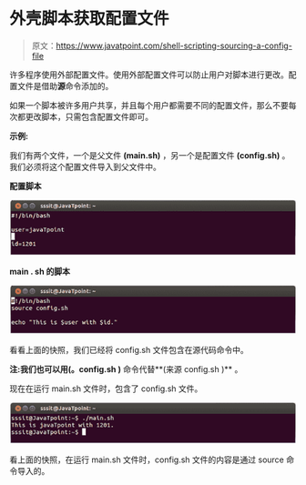 # 外壳脚本获取配置文件

> 原文：<https://www.javatpoint.com/shell-scripting-sourcing-a-config-file>

许多程序使用外部配置文件。使用外部配置文件可以防止用户对脚本进行更改。配置文件是借助**源**命令添加的。

如果一个脚本被许多用户共享，并且每个用户都需要不同的配置文件，那么不要每次都更改脚本，只需包含配置文件即可。

**示例:**

我们有两个文件，一个是父文件 **(main.sh)** ，另一个是配置文件 **(config.sh)** 。我们必须将这个配置文件导入到父文件中。

**配置脚本**

![Shell Scripting Sourcing a config file 1](img/54ef400ed15ececb5e8789bc43b2ebcb.png)

**main . sh 的脚本**

![Linux Shell Scripting a config file 2](img/70e47dbfd449a2aab9b212b0aafe46c8.png)

看看上面的快照，我们已经将 config.sh 文件包含在源代码命令中。

**注:**我们也可以用**(。config.sh )** 命令代替**(来源 config.sh )** 。

现在在运行 main.sh 文件时，包含了 config.sh 文件。

![Shell Scripting Sourcing a config file 3](img/2721f2b4b6d78e214e9e4dc6e18e2b1f.png)

看上面的快照，在运行 main.sh 文件时，config.sh 文件的内容是通过 source 命令导入的。